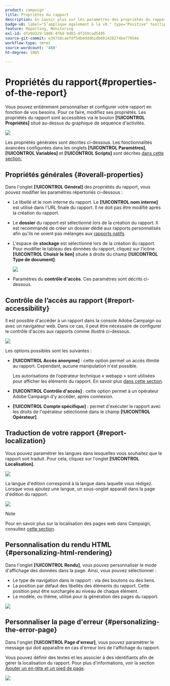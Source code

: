 ```yaml
---
product: campaign
title: Propriétés du rapport
description: En savoir plus sur les paramètres des propriétés du rapport
badge-v8: label="S’applique également à la v8." type="Positive" tooltip="S’applique également à Campaign v8."
feature: Reporting, Monitoring
exl-id: dfa9d329-1086-4f6d-9d03-df159cad5495
source-git-commit: e34718caefdf5db4ddd61db601420274be77054e
workflow-type: tm+mt
source-wordcount: '460'
ht-degree: 100%

---
```


# Propriétés du rapport{#properties-of-the-report}



Vous pouvez entièrement personnaliser et configurer votre rapport en fonction de vos besoins. Pour ce faire, modifiez ses propriétés. Les propriétés du rapport sont accessibles via le bouton **[!UICONTROL Propriétés]** situé au-dessus du graphique de séquence d&#39;activités.

![](assets/s_ncs_advuser_report_properties_01.png)

Les propriétés générales sont décrites ci-dessous. Les fonctionnalités avancées configurées dans les onglets **[!UICONTROL Paramètres]**, **[!UICONTROL Variables]** et **[!UICONTROL Scripts]** sont décrites [dans cette section.](../../reporting/using/advanced-functionalities.md)

## Propriétés générales {#overall-properties}

Dans l&#39;onglet **[!UICONTROL Général]** des propriétés du rapport, vous pouvez modifier les paramètres répertoriés ci-dessous :

* Le libellé et le nom interne du rapport. Le **[!UICONTROL nom interne]** est utilisé dans l&#39;URL finale du rapport. Il ne doit pas être modifié après la création du rapport.

* Le **dossier** du rapport est sélectionné lors de la création du rapport. Il est recommandé de créer un dossier dédié aux rapports personnalisés afin qu&#39;ils ne soient pas mélangés aux [rapports natifs](../../reporting/using/about-campaign-built-in-reports.md).

* L&#39;espace de **stockage** est sélectionné lors de la création du rapport. Pour modifier le tableau des données du rapport, cliquez sur l&#39;icône **[!UICONTROL Choisir le lien]** située à droite du champ **[!UICONTROL Type de document]**.

  ![](assets/s_ncs_advuser_report_properties_02.png)

* Paramètres du **contrôle d&#39;accès**. Ces paramètres sont décrits ci-dessous.

## Contrôle de lʼaccès au rapport {#report-accessibility}

Il est possible d&#39;accéder à un rapport dans la console Adobe Campaign ou avec un navigateur web. Dans ce cas, il peut être nécessaire de configurer le contrôle d&#39;accès aux rapports comme illustré ci-dessous.

![](assets/s_ncs_advuser_report_properties_02b.png)

Les options possibles sont les suivantes :

* **[!UICONTROL Accès anonyme]** : cette option permet un accès illimité au rapport. Cependant, aucune manipulation n&#39;est possible.

  Les autorisations de l’opérateur technique « webapp » sont utilisées pour afficher les éléments du rapport. En savoir plus [dans cette section](../../platform/using/access-management-operators.md).

* **[!UICONTROL Contrôle d&#39;accès]** : cette option permet à un opérateur Adobe Campaign d&#39;y accéder, après connexion.
* **[!UICONTROL Compte spécifique]** : permet d&#39;exécuter le rapport avec les droits de l&#39;opérateur sélectionné dans le champ **[!UICONTROL Opérateur]**.

## Traduction de votre rapport {#report-localization}

Vous pouvez paramétrer les langues dans lesquelles vous souhaitez que le rapport soit traduit. Pour cela, cliquez sur l&#39;onglet **[!UICONTROL Localisation]**.

![](assets/s_ncs_advuser_report_properties_06.png)

La langue d&#39;édition correspond à la langue dans laquelle vous rédigez. Lorsque vous ajoutez une langue, un sous-onglet apparaît dans la page d&#39;édition du rapport.

![](assets/s_ncs_advuser_report_properties_05a.png)

>[!NOTE]
>
>Pour en savoir plus sur la localisation des pages web dans Campaign, consultez [cette section](../../web/using/translating-a-web-form.md).

## Personnalisation du rendu HTML {#personalizing-html-rendering}

Dans l&#39;onglet **[!UICONTROL Rendu]**, vous pouvez personnaliser le mode d&#39;affichage des données dans la page. Ainsi, vous pouvez sélectionner :

* Le type de navigation dans le rapport : via des boutons ou des liens.
* La position par défaut des libellés des éléments du rapport. Cette position peut être surchargée au niveau de chaque élément.
* Le modèle, ou thème, utilisé pour la génération des pages du rapport.

![](assets/s_ncs_advuser_report_properties_08.png)

## Personnaliser la page d&#39;erreur {#personalizing-the-error-page}

Dans l&#39;onglet **[!UICONTROL Page d&#39;erreur]**, vous pouvez paramétrer le message qui doit apparaître en cas d&#39;erreur lors de l&#39;affichage du rapport.

Vous pouvez définir des textes et les associer à des identifiants afin de gérer la localisation du rapport. Pour plus d&#39;informations, voir la section [Ajouter un en-tête et un pied de page](../../reporting/using/element-layout.md#adding-a-header-and-a-footer).

![](assets/s_ncs_advuser_report_properties_11.png)
